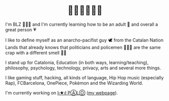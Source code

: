 <h1 align="center">👋🏻👋🏻👋🏻</h1>

I'm BLZ 👨🏻‍🏫 and I'm currently learning how to be an adult 🌱 and overall a great person 💗

I like to define myself as an anarcho-pacifist guy 🕊️ from the Catalan Nation Lands that already knows that politicians and policemen 👮🏻‍♂️ are the same crap with a different smell 💩💩

I stand up for Catalonia, Education (in both ways, learning/teaching), philosophy, psychology, technology, privacy, arts and several more things.

I like gaming stuff, hacking, all kinds of language, Hip Hop music (especially Rap), FCBarcelona, OnePiece, Pokémon and the Wizarding World.

I'm currently working on [lı★ıl PⒶLⓄ](https://github.com/mantekillah/palo) ([my webpage](https://mantekillah.github.io/palo)).
